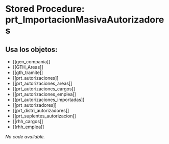 # Stored Procedure: prt_ImportacionMasivaAutorizadores

## Usa los objetos:
- [[gen_compania]]
- [[GTH_Areas]]
- [[gth_tramite]]
- [[prt_autorizaciones]]
- [[prt_autorizaciones_areas]]
- [[prt_autorizaciones_cargos]]
- [[prt_autorizaciones_emplea]]
- [[prt_autorizaciones_importadas]]
- [[prt_autorizadores]]
- [[prt_distri_autorizadores]]
- [[prt_suplentes_autorizacion]]
- [[rhh_cargos]]
- [[rhh_emplea]]

*No code available.*
